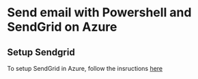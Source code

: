 # Send email with Powershell and SendGrid on Azure

## Setup Sendgrid
To setup SendGrid in Azure, follow the insructions [here](https://docs.sendgrid.com/for-developers/partners/microsoft-azure-2021)